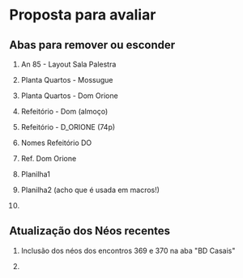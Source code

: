 # Proposta para avaliar

## Abas para remover ou esconder

1. An 85 - Layout Sala Palestra

2. Planta Quartos - Mossugue

3. Planta Quartos - Dom Orione

4. Refeitório - Dom (almoço)

5. Refeitório - D_ORIONE (74p)

6. Nomes Refeitório DO

7. Ref. Dom Orione

8. Planilha1

9. Planilha2 (acho que é usada em macros!)

10.

## Atualização dos Néos recentes

1. Inclusão dos néos dos encontros 369 e 370 na aba "BD Casais"

2.
